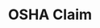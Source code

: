 ---
title: OSHA Claim
layout: process
exit: http://www.whistleblowers.gov/complaint_page.html
header: File a Complaint with OSHA

before-you-file-markup: "<p>If you have been punished or retaliated against for exercising your rights under the OSH Act, you must file a complaint with OSHA within 30 days of the alleged reprisal.</p>"

steps:
  - { text: "click on the “File a Complaint” tab. Here you will find several options about how to file a complaint.", img: "assets/img/icons/steps/Pencil_Icon.png" }
  - { text: "Once we receive your complaint allegation, we will assign your complaint to an investigator.", img: "assets/img/icons/steps/LegalForm_Icon.png" }
  - { text: "The investigator will contact you to determine whether OSHA can conduct an investigation.", img: "assets/img/icons/steps/Check_Icon.png" }
  - { text: "If OSHA proceeds with an investigation, the employer will be notified of the allegation and an investigation into your complaint will begin.", img: "assets/img/icons/steps/Gavel_Icon.png" }
  - { text: "If evidence supports a claim of discrimination, OSHA can require the employer to reinstate the employee, pay back wages, restore benefits, and other possible remedies to make the employee whole.", img: "assets/img/icons/steps/Gavel_Icon.png" }

here-to-help:
  - All services are free and confidential, whether you are documented or not.
  - Please remember that your employer cannot terminate you or in any other manner discriminate against you for filing a complaint with OSHA.
  
---